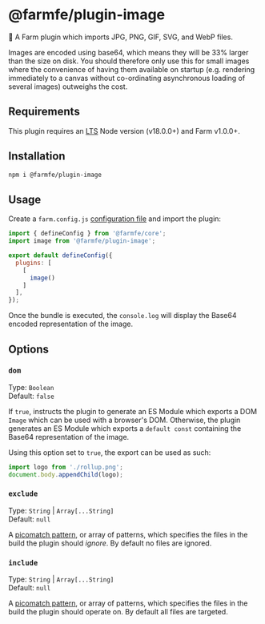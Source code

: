 # @farmfe/plugin-image

🍣 A Farm plugin which imports JPG, PNG, GIF, SVG, and WebP files.

Images are encoded using base64, which means they will be 33% larger than the size on disk. You should therefore only use this for small images where the convenience of having them available on startup (e.g. rendering immediately to a canvas without co-ordinating asynchronous loading of several images) outweighs the cost.

## Requirements

This plugin requires an [LTS](https://github.com/nodejs/Release) Node version (v18.0.0+) and Farm v1.0.0+.

## Installation

```bash
npm i @farmfe/plugin-image
```

## Usage

Create a `farm.config.js` [configuration file](https://www.farmfe.org/docs/config/configuring-farm) and import the plugin:

```js
import { defineConfig } from '@farmfe/core';
import image from '@farmfe/plugin-image';

export default defineConfig({
  plugins: [
    [
      image()
    ]
  ],
});
```

Once the bundle is executed, the `console.log` will display the Base64 encoded representation of the image.

## Options

### `dom`

Type: `Boolean`<br>
Default: `false`

If `true`, instructs the plugin to generate an ES Module which exports a DOM `Image` which can be used with a browser's DOM. Otherwise, the plugin generates an ES Module which exports a `default const` containing the Base64 representation of the image.

Using this option set to `true`, the export can be used as such:

```js
import logo from './rollup.png';
document.body.appendChild(logo);
```

### `exclude`

Type: `String` | `Array[...String]`<br>
Default: `null`

A [picomatch pattern](https://github.com/micromatch/picomatch), or array of patterns, which specifies the files in the build the plugin should _ignore_. By default no files are ignored.

### `include`

Type: `String` | `Array[...String]`<br>
Default: `null`

A [picomatch pattern](https://github.com/micromatch/picomatch), or array of patterns, which specifies the files in the build the plugin should operate on. By default all files are targeted.
